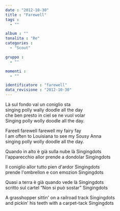 ```yaml
---
date : "2012-10-30"
title : "Farewell"
tags : 
  - ""

album : ""
tonalita : "Re"
categories : 
  - "Scout"

gruppo : 
  - ""

momenti : 
  - ""

identificatore : "farewell"
data_revisione : "2012-10-30"
---
```

   
  
Là sul fondo val un coniglio sta  
singing polly wally doodle all the day  
che ben presto in ciel se ne vuol volar  
Singing polly wolly doodle all the day.  
  
  
Fareell farewell farewell my fairy fay  
I am often to Louisiana to see my Sousy Anna  
singing polly wolly doodle all the day.  
  
  
  
Quando in alto è già sulla nube là Singingdots  
l'apparecchio allor prende a dondolar Singingdots  
  
  
Il coniglio allor tutto pien d'ardor Singingdots   
prende l'ombrellon e con emozion Singingdots    
  
  
Quasi a terra è già quando vede là Singingdots   
scritto sul cartel “Non si può sostar” Singingdots   
   
  
A grasshopper sittin' on a railroad track Singingdots   
and pickin' his teeth with a carpet-tack Singingdots  
  
  
  
